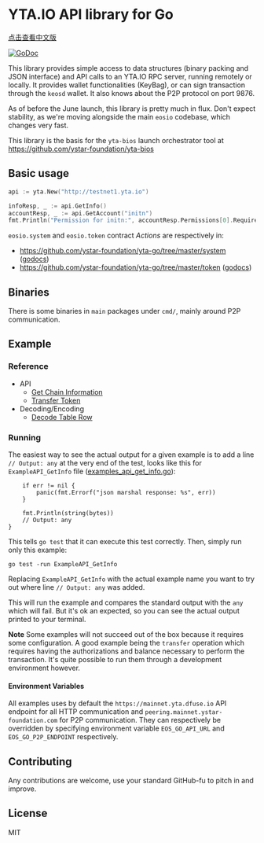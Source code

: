 YTA.IO API library for Go
=========================

[点击查看中文版](./README-cn.md)

[![GoDoc](https://godoc.org/github.com/ystar-foundation/yta-go?status.svg)](https://godoc.org/github.com/ystar-foundation/yta-go)

This library provides simple access to data structures (binary packing
and JSON interface) and API calls to an YTA.IO RPC server, running
remotely or locally.  It provides wallet functionalities (KeyBag), or
can sign transaction through the `keosd` wallet. It also knows about
the P2P protocol on port 9876.

As of before the June launch, this library is pretty much in
flux. Don't expect stability, as we're moving alongside the main
`eosio` codebase, which changes very fast.

This library is the basis for the `yta-bios` launch orchestrator tool
at https://github.com/ystar-foundation/yta-bios


Basic usage
-----------

```go
api := yta.New("http://testnet1.yta.io")

infoResp, _ := api.GetInfo()
accountResp, _ := api.GetAccount("initn")
fmt.Println("Permission for initn:", accountResp.Permissions[0].RequiredAuth.Keys)
```

`eosio.system` and `eosio.token` contract _Actions_ are respectively in:
* https://github.com/ystar-foundation/yta-go/tree/master/system ([godocs](https://godoc.org/github.com/ystar-foundation/yta-go/system))
* https://github.com/ystar-foundation/yta-go/tree/master/token ([godocs](https://godoc.org/github.com/ystar-foundation/yta-go/token))

Binaries
--------

There is some binaries in `main` packages under `cmd/`, mainly around P2P communication.

Example
-------

### Reference

 * API
    * [Get Chain Information](./example_api_get_info_test.go)
    * [Transfer Token](./example_api_transfer_eos_test.go)
 * Decoding/Encoding
    * [Decode Table Row](./example_abi_decode_test.go)

### Running

The easiest way to see the actual output for a given example is to add a line
`// Output: any` at the very end of the test, looks like this for
`ExampleAPI_GetInfo` file ([examples_api_get_info.go](./examples_api_get_info.go)):

```
    if err != nil {
        panic(fmt.Errorf("json marshal response: %s", err))
    }

    fmt.Println(string(bytes))
    // Output: any
}
```

This tells `go test` that it can execute this test correctly. Then, simply
run only this example:

    go test -run ExampleAPI_GetInfo

Replacing `ExampleAPI_GetInfo` with the actual example name you want to try
out where line `// Output: any` was added.

This will run the example and compares the standard output with the `any` which
will fail. But it's ok an expected, so you can see the actual output
printed to your terminal.

**Note** Some examples will not succeed out of the box because it requires
some configuration. A good example being the `transfer` operation which
requires having the authorizations and balance necessary to perform the
transaction. It's quite possible to run them through a development environment
however.

#### Environment Variables

All examples uses by default the `https://mainnet.yta.dfuse.io` API endpoint for all
HTTP communication and `peering.mainnet.ystar-foundation.com` for P2P communication.
They can respectively be overridden by specifying environment variable
`EOS_GO_API_URL` and `EOS_GO_P2P_ENDPOINT` respectively.

Contributing
------------

Any contributions are welcome, use your standard GitHub-fu to pitch in and improve.


License
-------

MIT

